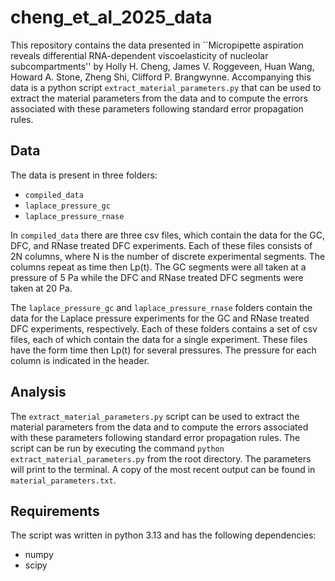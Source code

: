 # cheng_et_al_2025_data
This repository contains the data presented in ``Micropipette aspiration reveals differential RNA-dependent viscoelasticity of nucleolar subcompartments'' by Holly H. Cheng, James V. Roggeveen, Huan Wang, Howard A. Stone, Zheng Shi, Clifford P. Brangwynne. Accompanying this data is a python script `extract_material_parameters.py` that can be used to extract the material parameters from the data and to compute the errors associated with these parameters following standard error propagation rules.

## Data
The data is present in three folders:
- `compiled_data`
- `laplace_pressure_gc`
- `laplace_pressure_rnase`

In `compiled_data` there are three csv files, which contain the data for the GC, DFC, and RNase treated DFC experiments. Each of these files consists of 2N columns, where N is the number of discrete experimental segments. The columns repeat as time then Lp(t). The GC segments were all taken at a pressure of 5 Pa while the DFC and RNase treated DFC segments were taken at 20 Pa.

The `laplace_pressure_gc` and `laplace_pressure_rnase` folders contain the data for the Laplace pressure experiments for the GC and RNase treated DFC experiments, respectively. Each of these folders contains a set of csv files, each of which contain the data for a single experiment. These files have the form time then Lp(t) for several pressures. The pressure for each column is indicated in the header.

## Analysis
The `extract_material_parameters.py` script can be used to extract the material parameters from the data and to compute the errors associated with these parameters following standard error propagation rules. The script can be run by executing the command `python extract_material_parameters.py` from the root directory. The parameters will print to the terminal. A copy of the most recent output can be found in `material_parameters.txt`.

## Requirements
The script was written in python 3.13 and has the following dependencies:
- numpy
- scipy